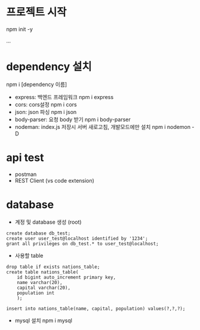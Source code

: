 # 프로젝트 시작
npm init -y

...

# dependency 설치 
 npm i [dependency 이름]
- express: 백엔드 프레임워크 
npm i express
- cors: cors설정
npm i cors
- json: json 파싱
npm i json
- body-parser: 요청 body 받기 
npm i body-parser
- nodeman: index.js 저장시 서버 새로고침, 개발모드에만 설치
npm i nodemon -D

# api test
- postman 
- REST Client (vs code extension)

# database
- 계정 및 database 생성 (root)
```
create database db_test;
create user user_test@localhost identified by '1234';
grant all privileges on db_test.* to user_test@localhost;
```

- 사용할 table
```
drop table if exists nations_table;
create table nations_table(
	id bigint auto_increment primary key,
    name varchar(20),
    capital varchar(20),
    population int
    );

insert into nations_table(name, capital, population) values(?,?,?);    
```

- mysql 설치
npm i mysql 

